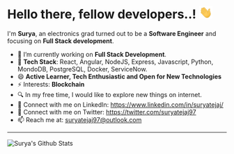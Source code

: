 <h1>Hello there, fellow developers..! <img src="https://github.com/ABSphreak/ABSphreak/blob/master/gifs/Hi.gif" width="30px"></h1>
<p>I'm <b>Surya</b>, an electronics grad turned out to be a <b>Software Engineer</b> and focusing on <b>Full Stack development</b>.</p>

- 🔭 I’m currently working on <b>Full Stack Development</b>.
- 🌱 <b>Tech Stack</b>: React, Angular, NodeJS, Express, Javascript, Python, MondoDB, PostgreSQL, Docker, ServiceNow.
- 😄 <b>Active Learner, Tech Enthusiastic and Open for New Technologies</b>
- ⚡ Interests: <b>Blockchain</b>
- 🔍 In my free time, I would like to explore new things on internet.
- 💬 Connect with me on LinkedIn: https://www.linkedin.com/in/suryatejaj/
- 💬 Connect with me on Twitter: https://twitter.com/suryatejaj97
- 📫 Reach me at: suryatejaj97@outlook.com
---
<img align="center" src="https://github-readme-stats.vercel.app/api?username=suryatejaj97&include_all_commits=true&count_private=true&show_icons=true&line_height=20&title_color=7A7ADB&icon_color=2234AE&text_color=D3D3D3&bg_color=0,000000,130F40" alt="Surya's Github Stats">
